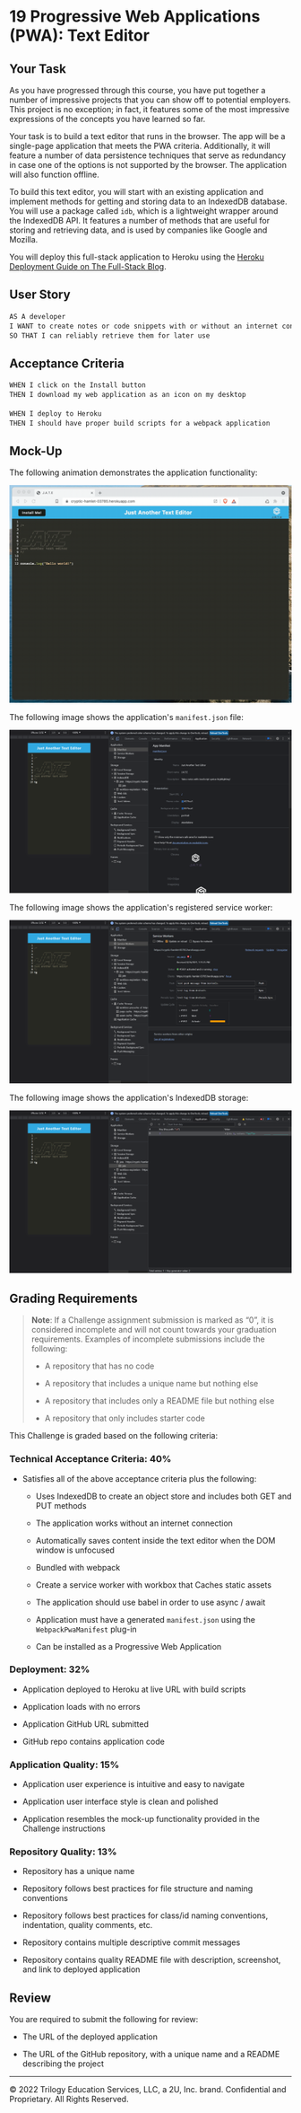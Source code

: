 # 19 Progressive Web Applications (PWA): Text Editor

## Your Task

As you have progressed through this course, you have put together a number of impressive projects that you can show off to potential employers. This project is no exception; in fact, it features some of the most impressive expressions of the concepts you have learned so far.

Your task is to build a text editor that runs in the browser. The app will be a single-page application that meets the PWA criteria. Additionally, it will feature a number of data persistence techniques that serve as redundancy in case one of the options is not supported by the browser. The application will also function offline.

To build this text editor, you will start with an existing application and implement methods for getting and storing data to an IndexedDB database. You will use a package called `idb`, which is a lightweight wrapper around the IndexedDB API. It features a number of methods that are useful for storing and retrieving data, and is used by companies like Google and Mozilla.

You will deploy this full-stack application to Heroku using the [Heroku Deployment Guide on The Full-Stack Blog](https://coding-boot-camp.github.io/full-stack/heroku/heroku-deployment-guide).

## User Story

```md
AS A developer
I WANT to create notes or code snippets with or without an internet connection
SO THAT I can reliably retrieve them for later use
```

## Acceptance Criteria

```md
WHEN I click on the Install button
THEN I download my web application as an icon on my desktop

WHEN I deploy to Heroku
THEN I should have proper build scripts for a webpack application
```

## Mock-Up

The following animation demonstrates the application functionality:

![Demonstration of the finished Module 19 Challenge being used in the browser and then installed.](./Assets/00-demo.gif)

The following image shows the application's `manifest.json` file:

![Demonstration of the finished Module 19 Challenge with a manifest file in the browser.](./Assets/01-manifest.png)

The following image shows the application's registered service worker:

![Demonstration of the finished Module 19 Challenge with a registered service worker in the browser.](./Assets/02-service-worker.png)

The following image shows the application's IndexedDB storage:

![Demonstration of the finished Module 19 Challenge with a IndexedDB storage named 'jate' in the browser.](./Assets/03-idb-storage.png)

## Grading Requirements

> **Note**: If a Challenge assignment submission is marked as “0”, it is considered incomplete and will not count towards your graduation requirements. Examples of incomplete submissions include the following:
>
> - A repository that has no code
>
> - A repository that includes a unique name but nothing else
>
> - A repository that includes only a README file but nothing else
>
> - A repository that only includes starter code

This Challenge is graded based on the following criteria:

### Technical Acceptance Criteria: 40%

- Satisfies all of the above acceptance criteria plus the following:

  - Uses IndexedDB to create an object store and includes both GET and PUT methods

  - The application works without an internet connection

  - Automatically saves content inside the text editor when the DOM window is unfocused

  - Bundled with webpack

  - Create a service worker with workbox that Caches static assets

  - The application should use babel in order to use async / await

  - Application must have a generated `manifest.json` using the `WebpackPwaManifest` plug-in

  - Can be installed as a Progressive Web Application

### Deployment: 32%

- Application deployed to Heroku at live URL with build scripts

- Application loads with no errors

- Application GitHub URL submitted

- GitHub repo contains application code

### Application Quality: 15%

- Application user experience is intuitive and easy to navigate

- Application user interface style is clean and polished

- Application resembles the mock-up functionality provided in the Challenge instructions

### Repository Quality: 13%

- Repository has a unique name

- Repository follows best practices for file structure and naming conventions

- Repository follows best practices for class/id naming conventions, indentation, quality comments, etc.

- Repository contains multiple descriptive commit messages

- Repository contains quality README file with description, screenshot, and link to deployed application

## Review

You are required to submit the following for review:

- The URL of the deployed application

- The URL of the GitHub repository, with a unique name and a README describing the project

---

© 2022 Trilogy Education Services, LLC, a 2U, Inc. brand. Confidential and Proprietary. All Rights Reserved.
